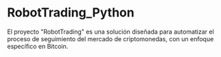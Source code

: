 # RobotTrading_Python
El proyecto "RobotTrading" es una solución diseñada para automatizar el proceso de seguimiento del mercado de criptomonedas, con un enfoque específico en Bitcoin.
